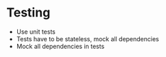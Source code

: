 # Testing

- Use unit tests
- Tests have to be stateless, mock all dependencies
- Mock all dependencies in tests
